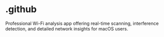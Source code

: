 # .github
Professional Wi-Fi analysis app offering real-time scanning, interference detection, and detailed network insights for macOS users.  
